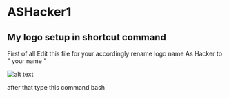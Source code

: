 # ASHacker1
## My logo setup in shortcut command


First of all
 Edit this file for your accordingly
rename logo name As Hacker to " your name "

![alt text](https://github.com/AashooSharma/image/blob/main/Screenshot_2020-11-24-03-14-41-88_84d3000e3f4017145260f7618db1d683.jpg)

after that type this command
bash  
